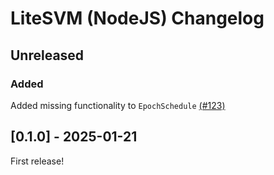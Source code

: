 # LiteSVM (NodeJS) Changelog

## Unreleased

### Added

Added missing functionality to `EpochSchedule` [(#123)](https://github.com/LiteSVM/litesvm/pull/123)

## [0.1.0] - 2025-01-21

First release!
